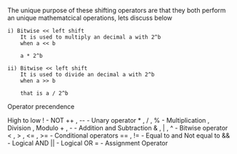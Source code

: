 The unique purpose of these shifting operators are that they both perform an unique mathematcical operations, lets  discuss below 

    i) Bitwise << left shift 
        It is used to multiply an decimal a with 2^b
        when a << b

        a * 2^b

    ii) Bitwise << left shift 
        It is used to divide an decimal a with 2^b
        when a >> b
        
        that is a / 2^b

Operator precendence 

High to low 
    !               - NOT
    ++ , --         - Unary operator
    * , / , %       - Multiplication , Division , Modulo
    + , -           - Addition and Subtraction 
    & , | , ^       - Bitwise operator
    < , > , <= , >= - Conditional operators
    == , !=         - Equal to and Not equal to
    &&              - Logical AND
    ||              - Logical OR
    =               - Assignment Operator  
